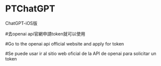 # PTChatGPT
ChatGPT-iOS版

#去openai api官網申請token就可以使用

#Go to the openai api official website and apply for token

#Se puede usar ir al sitio web oficial de la API de openai para solicitar un token
